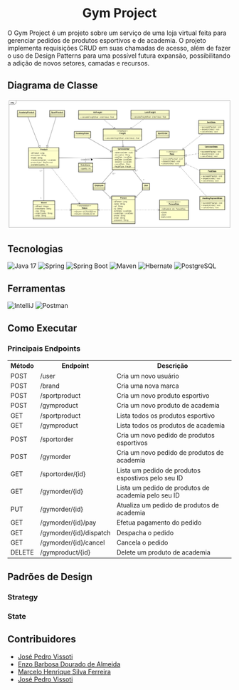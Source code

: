 <h1 align="center">Gym Project</h1>

O Gym Project é um projeto sobre um serviço de uma loja virtual feita para gerenciar pedidos de produtos esportivos e de academia. O projeto implementa requisições CRUD em suas chamadas de acesso, além de fazer o uso de Design Patterns para uma possível futura expansão, possibilitando a adição de novos setores, camadas e recursos.

## Diagrama de Classe

<img src="./assets/gym-project-class-diagram.png" alt="Class Diagram">

## Tecnologias
<img src="https://raw.githubusercontent.com/marwin1991/profile-technology-icons/refs/heads/main/icons/java.png" alt="Java 17" width="80"/> <img src="https://raw.githubusercontent.com/marwin1991/profile-technology-icons/refs/heads/main/icons/spring.png" alt="Spring" width="80"/> <img src="https://raw.githubusercontent.com/marwin1991/profile-technology-icons/refs/heads/main/icons/spring_boot.png" alt="Spring Boot" width="80"/> <img src="https://raw.githubusercontent.com/marwin1991/profile-technology-icons/refs/heads/main/icons/maven.png" alt="Maven" width="80"/> <img src="https://raw.githubusercontent.com/marwin1991/profile-technology-icons/refs/heads/main/icons/hibernate.png" alt="Hbernate" width="80"/> <img src="https://raw.githubusercontent.com/marwin1991/profile-technology-icons/refs/heads/main/icons/postgresql.png" alt="PostgreSQL" width="80"/>
  
## Ferramentas
<img src="https://raw.githubusercontent.com/marwin1991/profile-technology-icons/refs/heads/main/icons/intellij.png" alt="IntelliJ" width="80"/> <img src="https://raw.githubusercontent.com/marwin1991/profile-technology-icons/refs/heads/main/icons/postman.png" alt="Postman" width="80"/>

## Como Executar

### Principais Endpoints
<table>
  <tr>
    <th>Método</th>
    <th>Endpoint</th>
    <th>Descrição</th>
  </tr>
  <tr>
    <td>POST</td>
    <td>/user</td>
    <td>Cria um novo usuário</td>
  </tr>
  <tr>
    <td>POST</td>
    <td>/brand</td>
    <td>Cria uma nova marca</td>
  </tr>
  <tr>
    <td>POST</td>
    <td>/sportproduct</td>
    <td>Cria um novo produto esportivo</td>
  </tr>
  <tr>
    <td>POST</td>
    <td>/gymproduct</td>
    <td>Cria um novo produto de academia</td>
  </tr>
  <tr>
    <td>GET</td>
    <td>/sportproduct</td>
    <td>Lista todos os produtos esportivo</td>
  </tr>
  <tr>
    <td>GET</td>
    <td>/gymproduct</td>
    <td>Lista todos os produtos de academia</td>
  </tr>
  <tr>
    <td>POST</td>
    <td>/sportorder</td>
    <td>Cria um novo pedido de produtos esportivos</td>
  </tr>
  <tr>
    <td>POST</td>
    <td>/gymorder</td>
    <td>Cria um novo pedido de produtos de academia</td>
  </tr>
  <tr>
    <td>GET</td>
    <td>/sportorder/{id}</td>
    <td>Lista um pedido de produtos espostivos pelo seu ID</td>
  </tr>
  <tr>
    <td>GET</td>
    <td>/gymorder/{id}</td>
    <td>Lista um pedido de produtos de academia pelo seu ID</td>
  </tr>
  <tr>
    <td>PUT</td>
    <td>/gymorder/{id}</td>
    <td>Atualiza um pedido de produtos de academia</td>
  </tr>
  <tr>
    <td>GET</td>
    <td>/gymorder/{id}/pay</td>
    <td>Efetua pagamento do pedido</td>
  </tr>
  <tr>
    <td>GET</td>
    <td>/gymorder/{id}/dispatch</td>
    <td>Despacha o pedido</td>
  </tr>
  <tr>
    <td>GET</td>
    <td>/gymorder/{id}/cancel</td>
    <td>Cancela o pedido</td>
  </tr>
  <tr>
    <td>DELETE</td>
    <td>/gymproduct/{id}</td>
    <td>Delete um produto de academia</td>
  </tr>
</table>

## Padrões de Design

### Strategy

### State

## Contribuidores
* [José Pedro Vissoti](https://github.com/josevissoti)
* [Enzo Barbosa Dourado de Almeida](https://github.com/enzo-barbosa)
* [Marcelo Henrique Silva Ferreira](https://github.com/marcelohsf)
* <a href="https://github.com/josevissoti" target="_blank">José Pedro Vissoti</a>
